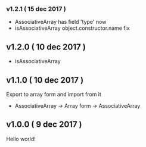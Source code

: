 ### v1.2.1 ( 15 dec 2017 )
* AssociativeArray has field 'type' now
* isAssociativeArray object.constructor.name fix

## v1.2.0 ( 10 dec 2017 )
* isAssociativeArray

## v1.1.0 ( 10 dec 2017 )
Export to array form and import from it
* AssociativeArray -> Array form -> AssociativeArray

## v1.0.0 ( 9 dec 2017 )
Hello world!
